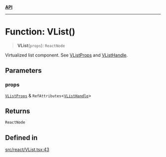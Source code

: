 [**API**](../../API.md)

***

# Function: VList()

> **VList**(`props`): `ReactNode`

Virtualized list component. See [VListProps](../interfaces/VListProps.md) and [VListHandle](../interfaces/VListHandle.md).

## Parameters

### props

[`VListProps`](../interfaces/VListProps.md) & `RefAttributes`\<[`VListHandle`](../interfaces/VListHandle.md)\>

## Returns

`ReactNode`

## Defined in

[src/react/VList.tsx:43](https://github.com/inokawa/virtua/blob/64cebdce92d1a512a90db9e1b3ad8bc60a86ac59/src/react/VList.tsx#L43)
